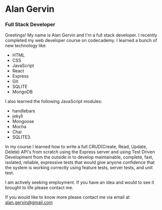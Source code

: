 # Alan Gervin
### Full Stack Developer

Greetings! My name is Alan Gervin and I'm a full stack developer. I recently completed my web developer course on codecademy. I learned a bunch of new technology like
- HTML
- CSS
- JavaScript
- React
- Express
- Git
- SQLITE
- MongoDB 

I also learned the following JavaScript modules:
- handlebars
- jekyll
- Mongoose
- Mocha
- Chai
- SQLITE3.

In my course I learned how to write a full CRUD(Create, Read, Update, Delete) API's from scratch using the Express server and using Test Driven Development from the outside in to develop maintainable, complete, fast, isolated, reliable, expressive tests that would give anyone confidence that the system is working correctly using feature tests, server tests, and unit test.

I am actively seeking employment. If you have an idea and would to see it brought to life please contact me.

If you would like to know more please contact me via email at <alan.gervin@gmail.com>


